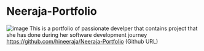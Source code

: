# Neeraja-Portfolio
![image](https://github.com/hineeraja/Neeraja-Portfolio/assets/131307159/e4f6e7b0-17e6-4192-a1ad-26371894d03f)
This is a portfolio of passionate develper that contains project that she has done during her software development journey
https://github.com/hineeraja/Neeraja-Portfolio (Github URL)
